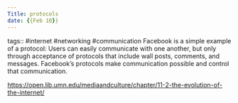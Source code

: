 ```yaml
---
Title: protocols
date: {{Feb 10}}
---
```

tags:: #internet #networking #communication
Facebook is a simple example of a protocol: Users can easily communicate with one another, but only through acceptance of protocols that include wall posts, comments, and messages. Facebook’s protocols make communication possible and control that communication.

https://open.lib.umn.edu/mediaandculture/chapter/11-2-the-evolution-of-the-internet/